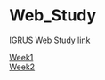 # Web_Study
IGRUS Web Study
<a href="https://yun-yeojun.github.io/Web_Study/">link</a>

<a href="Week1">Week1</a><br>
<a href="Week2">Week2</a>
